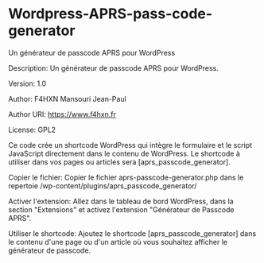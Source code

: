 # Wordpress-APRS-pass-code-generator
Un générateur de passcode APRS pour WordPress

Description: Un générateur de passcode APRS pour WordPress.

Version: 1.0

Author: F4HXN Mansouri Jean-Paul

Author URI: https://www.f4hxn.fr

License: GPL2

Ce code crée un shortcode WordPress qui intègre le formulaire et le script JavaScript directement dans le contenu de WordPress. Le shortcode à utiliser dans vos pages ou articles sera [aprs_passcode_generator].

Copier le fichier:
Copier le fichier aprs-passcode-generator.php dans le repertoie /wp-content/plugins/aprs_passcode_generator/

Activer l'extension:
Allez dans le tableau de bord WordPress, dans la section "Extensions" et activez l'extension "Générateur de Passcode APRS".

Utiliser le shortcode:
Ajoutez le shortcode [aprs_passcode_generator] dans le contenu d'une page ou d'un article où vous souhaitez afficher le générateur de passcode.
